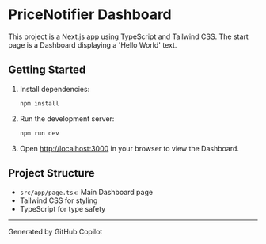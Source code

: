 
# PriceNotifier Dashboard

This project is a Next.js app using TypeScript and Tailwind CSS. The start page is a Dashboard displaying a 'Hello World' text.

## Getting Started

1. Install dependencies:
   ```powershell
   npm install
   ```
2. Run the development server:
   ```powershell
   npm run dev
   ```
3. Open [http://localhost:3000](http://localhost:3000) in your browser to view the Dashboard.

## Project Structure
- `src/app/page.tsx`: Main Dashboard page
- Tailwind CSS for styling
- TypeScript for type safety

---
Generated by GitHub Copilot
